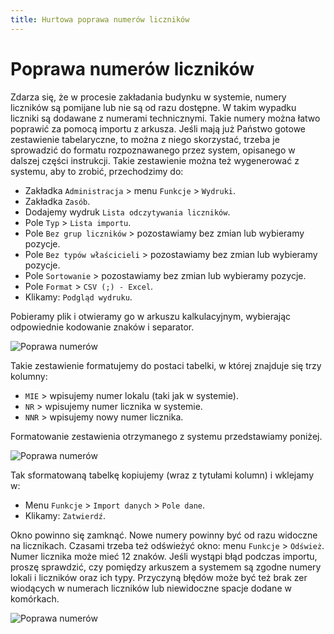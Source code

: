 ```yaml
---
title: Hurtowa poprawa numerów liczników
---
```


# Poprawa numerów liczników

Zdarza się, że w procesie zakładania budynku w systemie, numery liczników są pomijane lub nie są od razu dostępne. W takim wypadku liczniki są dodawane z numerami technicznymi. Takie numery można łatwo poprawić za pomocą importu z arkusza. Jeśli mają już Państwo gotowe zestawienie tabelaryczne, to można z niego skorzystać, trzeba je sprowadzić do formatu rozpoznawanego przez system, opisanego w dalszej części instrukcji. Takie zestawienie można też wygenerować z systemu, aby to zrobić, przechodzimy do:

- Zakładka `Administracja` > menu `Funkcje` > `Wydruki`.
- Zakładka `Zasób`.
- Dodajemy wydruk `Lista odczytywania liczników`.
- Pole `Typ` > `Lista importu`.
- Pole `Bez grup liczników` > pozostawiamy bez zmian lub wybieramy pozycje.
- Pole `Bez typów właścicieli` > pozostawiamy bez zmian lub wybieramy pozycje.
- Pole `Sortowanie` > pozostawiamy bez zmian lub wybieramy pozycje.
- Pole `Format` > `CSV (;) - Excel`.
- Klikamy: `Podgląd wydruku`.

Pobieramy plik i otwieramy go w arkuszu kalkulacyjnym, wybierając odpowiednie kodowanie znaków i separator.

![Poprawa numerów](listalicznikow.gif)

Takie zestawienie formatujemy do postaci tabelki, w której znajduje się trzy kolumny:

- `MIE` > wpisujemy numer lokalu (taki jak w systemie).
- `NR` > wpisujemy numer licznika w systemie.
- `NNR` > wpisujemy nowy numer licznika.

Formatowanie zestawienia otrzymanego z systemu przedstawiamy poniżej.

![Poprawa numerów](poprawanumerow2.gif)

Tak sformatowaną tabelkę kopiujemy (wraz z tytułami kolumn) i wklejamy w:

- Menu `Funkcje` > `Import danych` > `Pole dane`.
- Klikamy: `Zatwierdź`.

Okno powinno się zamknąć. Nowe numery powinny być od razu widoczne na licznikach. Czasami trzeba też odświeżyć okno: menu `Funkcje` > `Odśwież`. Numer licznika może mieć 12 znaków. Jeśli wystąpi błąd podczas importu, proszę sprawdzić, czy pomiędzy arkuszem a systemem są zgodne numery lokali i liczników oraz ich typy. Przyczyną błędów może być też brak zer wiodących w numerach liczników lub niewidoczne spacje dodane w komórkach.

![Poprawa numerów](poprawanumerow3.gif)